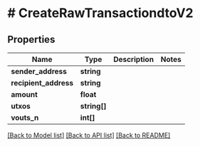 # # CreateRawTransactiondtoV2

## Properties

Name | Type | Description | Notes
------------ | ------------- | ------------- | -------------
**sender_address** | **string** |  |
**recipient_address** | **string** |  |
**amount** | **float** |  |
**utxos** | **string[]** |  |
**vouts_n** | **int[]** |  |

[[Back to Model list]](../../README.md#models) [[Back to API list]](../../README.md#endpoints) [[Back to README]](../../README.md)
